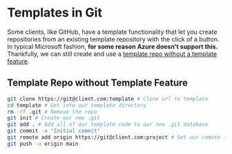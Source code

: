 # Templates in Git

Some clients, like GitHub, have a template functionality that let you create repositories from an existing template repository with the click of a button. In typical Microsoft fashion, **for some reason Azure doesn't support this.** Thankfully, we can still create and use a [template repo without a template feature](#template-repo-without-template-feature).

## Template Repo without Template Feature
```bash
git clone https://git@client.com:template # Clone url to template
cd template # Get into our template directory
rm -rf .git # Remove the repo
git init # Create our new .git
git add . # Add all of our template code to our new .git database
git commit -m "Initial commit"
git remote add origin https://git@client.com:project # Set our remote to the project repo that will be using the template. !!!This remote repo MUST exist and have NO prior commits!!!
git push -u origin main
```